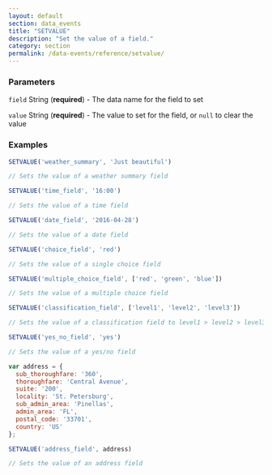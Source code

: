 ```yaml
---
layout: default
section: data_events
title: "SETVALUE"
description: "Set the value of a field."
category: section
permalink: /data-events/reference/setvalue/
---
```


### Parameters

`field` String (__required__) - The data name for the field to set

`value` String (__required__) - The value to set for the field, or `null` to clear the value

### Examples

```js
SETVALUE('weather_summary', 'Just beautiful')

// Sets the value of a weather summary field
```

```js
SETVALUE('time_field', '16:00')

// Sets the value of a time field
```

```js
SETVALUE('date_field', '2016-04-28')

// Sets the value of a date field
```

```js
SETVALUE('choice_field', 'red')

// Sets the value of a single choice field
```

```js
SETVALUE('multiple_choice_field', ['red', 'green', 'blue'])

// Sets the value of a multiple choice field
```

```js
SETVALUE('classification_field', ['level1', 'level2', 'level3'])

// Sets the value of a classification field to level1 > level2 > level3
```

```js
SETVALUE('yes_no_field', 'yes')

// Sets the value of a yes/no field
```

```js
var address = {
  sub_thoroughfare: '360',
  thoroughfare: 'Central Avenue',
  suite: '200',
  locality: 'St. Petersburg',
  sub_admin_area: 'Pinellas',
  admin_area: 'FL',
  postal_code: '33701',
  country: 'US'
};

SETVALUE('address_field', address)

// Sets the value of an address field
```
